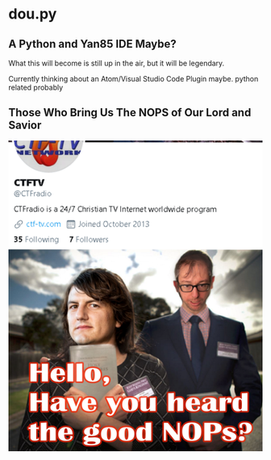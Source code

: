 # dou.py
## A Python and Yan85 IDE Maybe?
<p>What this will become is still up in the air, but it will be legendary.</p>
<p>Currently thinking about an Atom/Visual Studio Code Plugin maybe. python related probably</p>

## Those Who Bring Us The NOPS of Our Lord and Savior
![LordsWord](https://github.com/CS-Cafe/dou.py/blob/main/images/lordsWord.png?raw=true)
 
